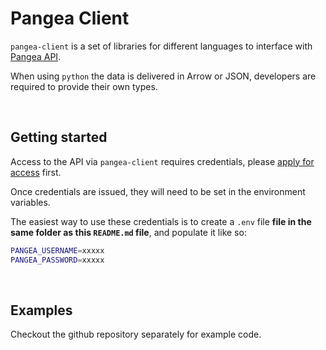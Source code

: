 # Pangea Client

`pangea-client` is a set of libraries for different languages to interface with [Pangea API](https://docs.pangea.foundation/).

When using `python` the data is delivered in Arrow or JSON, developers are required to provide their own types.

<br>

## Getting started

Access to the API via `pangea-client` requires credentials, please [apply for access](https://pangea.foundation/get-access) first.

Once credentials are issued, they will need to be set in the environment variables.

The easiest way to use these credentials is to create a `.env` file **file in the same folder as this `README.md` file**, and populate it like so:

```sh
PANGEA_USERNAME=xxxxx
PANGEA_PASSWORD=xxxxx
```

<br>

## Examples

Checkout the github repository separately for example code.
